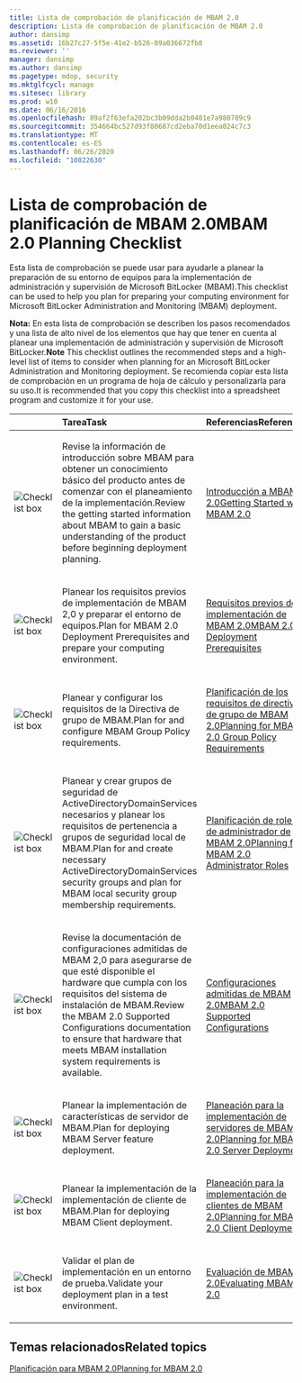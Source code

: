 ```yaml
---
title: Lista de comprobación de planificación de MBAM 2.0
description: Lista de comprobación de planificación de MBAM 2.0
author: dansimp
ms.assetid: 16b27c27-5f5e-41e2-b526-89a036672fb8
ms.reviewer: ''
manager: dansimp
ms.author: dansimp
ms.pagetype: mdop, security
ms.mktglfcycl: manage
ms.sitesec: library
ms.prod: w10
ms.date: 06/16/2016
ms.openlocfilehash: 89af2f63efa202bc3b09dda2b0401e7a980789c9
ms.sourcegitcommit: 354664bc527d93f80687cd2eba70d1eea024c7c3
ms.translationtype: MT
ms.contentlocale: es-ES
ms.lasthandoff: 06/26/2020
ms.locfileid: "10822630"
---
```

# <span data-ttu-id="1ed16-103">Lista de comprobación de planificación de MBAM 2.0</span><span class="sxs-lookup"><span data-stu-id="1ed16-103">MBAM 2.0 Planning Checklist</span></span>


<span data-ttu-id="1ed16-104">Esta lista de comprobación se puede usar para ayudarle a planear la preparación de su entorno de equipos para la implementación de administración y supervisión de Microsoft BitLocker (MBAM).</span><span class="sxs-lookup"><span data-stu-id="1ed16-104">This checklist can be used to help you plan for preparing your computing environment for Microsoft BitLocker Administration and Monitoring (MBAM) deployment.</span></span>

<span data-ttu-id="1ed16-105">**Nota:**  En esta lista de comprobación se describen los pasos recomendados y una lista de alto nivel de los elementos que hay que tener en cuenta al planear una implementación de administración y supervisión de Microsoft BitLocker.</span><span class="sxs-lookup"><span data-stu-id="1ed16-105">**Note** This checklist outlines the recommended steps and a high-level list of items to consider when planning for an Microsoft BitLocker Administration and Monitoring deployment.</span></span> <span data-ttu-id="1ed16-106">Se recomienda copiar esta lista de comprobación en un programa de hoja de cálculo y personalizarla para su uso.</span><span class="sxs-lookup"><span data-stu-id="1ed16-106">It is recommended that you copy this checklist into a spreadsheet program and customize it for your use.</span></span>

 

<table>
<colgroup>
<col width="25%" />
<col width="25%" />
<col width="25%" />
<col width="25%" />
</colgroup>
<thead>
<tr class="header">
<th align="left"></th>
<th align="left"><span data-ttu-id="1ed16-107">Tarea</span><span class="sxs-lookup"><span data-stu-id="1ed16-107">Task</span></span></th>
<th align="left"><span data-ttu-id="1ed16-108">Referencias</span><span class="sxs-lookup"><span data-stu-id="1ed16-108">References</span></span></th>
<th align="left"><span data-ttu-id="1ed16-109">Notas</span><span class="sxs-lookup"><span data-stu-id="1ed16-109">Notes</span></span></th>
</tr>
</thead>
<tbody>
<tr class="odd">
<td align="left"><img src="images/checklistbox.gif" alt="Checklist box" /></td>
<td align="left"><p><span data-ttu-id="1ed16-110">Revise la información de introducción sobre MBAM para obtener un conocimiento básico del producto antes de comenzar con el planeamiento de la implementación.</span><span class="sxs-lookup"><span data-stu-id="1ed16-110">Review the getting started information about MBAM to gain a basic understanding of the product before beginning deployment planning.</span></span></p></td>
<td align="left"><p><a href="getting-started-with-mbam-20-mbam-2.md" data-raw-source="[Getting Started with MBAM 2.0](getting-started-with-mbam-20-mbam-2.md)"><span data-ttu-id="1ed16-111">Introducción a MBAM 2.0</span><span class="sxs-lookup"><span data-stu-id="1ed16-111">Getting Started with MBAM 2.0</span></span></a></p></td>
<td align="left"><p></p></td>
</tr>
<tr class="even">
<td align="left"><img src="images/checklistbox.gif" alt="Checklist box" /></td>
<td align="left"><p><span data-ttu-id="1ed16-112">Planear los requisitos previos de implementación de MBAM 2,0 y preparar el entorno de equipos.</span><span class="sxs-lookup"><span data-stu-id="1ed16-112">Plan for MBAM 2.0 Deployment Prerequisites and prepare your computing environment.</span></span></p></td>
<td align="left"><p><a href="mbam-20-deployment-prerequisites-mbam-2.md" data-raw-source="[MBAM 2.0 Deployment Prerequisites](mbam-20-deployment-prerequisites-mbam-2.md)"><span data-ttu-id="1ed16-113">Requisitos previos de implementación de MBAM 2.0</span><span class="sxs-lookup"><span data-stu-id="1ed16-113">MBAM 2.0 Deployment Prerequisites</span></span></a></p></td>
<td align="left"><p></p></td>
</tr>
<tr class="odd">
<td align="left"><img src="images/checklistbox.gif" alt="Checklist box" /></td>
<td align="left"><p><span data-ttu-id="1ed16-114">Planear y configurar los requisitos de la Directiva de grupo de MBAM.</span><span class="sxs-lookup"><span data-stu-id="1ed16-114">Plan for and configure MBAM Group Policy requirements.</span></span></p></td>
<td align="left"><p><a href="planning-for-mbam-20-group-policy-requirements-mbam-2.md" data-raw-source="[Planning for MBAM 2.0 Group Policy Requirements](planning-for-mbam-20-group-policy-requirements-mbam-2.md)"><span data-ttu-id="1ed16-115">Planificación de los requisitos de directiva de grupo de MBAM 2.0</span><span class="sxs-lookup"><span data-stu-id="1ed16-115">Planning for MBAM 2.0 Group Policy Requirements</span></span></a></p></td>
<td align="left"><p></p></td>
</tr>
<tr class="even">
<td align="left"><img src="images/checklistbox.gif" alt="Checklist box" /></td>
<td align="left"><p><span data-ttu-id="1ed16-116">Planear y crear grupos de seguridad de ActiveDirectoryDomainServices necesarios y planear los requisitos de pertenencia a grupos de seguridad local de MBAM.</span><span class="sxs-lookup"><span data-stu-id="1ed16-116">Plan for and create necessary ActiveDirectoryDomainServices security groups and plan for MBAM local security group membership requirements.</span></span></p></td>
<td align="left"><p><a href="planning-for-mbam-20-administrator-roles-mbam-2.md" data-raw-source="[Planning for MBAM 2.0 Administrator Roles](planning-for-mbam-20-administrator-roles-mbam-2.md)"><span data-ttu-id="1ed16-117">Planificación de roles de administrador de MBAM 2.0</span><span class="sxs-lookup"><span data-stu-id="1ed16-117">Planning for MBAM 2.0 Administrator Roles</span></span></a></p></td>
<td align="left"><p></p></td>
</tr>
<tr class="odd">
<td align="left"><img src="images/checklistbox.gif" alt="Checklist box" /></td>
<td align="left"><p><span data-ttu-id="1ed16-118">Revise la documentación de configuraciones admitidas de MBAM 2,0 para asegurarse de que esté disponible el hardware que cumpla con los requisitos del sistema de instalación de MBAM.</span><span class="sxs-lookup"><span data-stu-id="1ed16-118">Review the MBAM 2.0 Supported Configurations documentation to ensure that hardware that meets MBAM installation system requirements is available.</span></span></p></td>
<td align="left"><p><a href="mbam-20-supported-configurations-mbam-2.md" data-raw-source="[MBAM 2.0 Supported Configurations](mbam-20-supported-configurations-mbam-2.md)"><span data-ttu-id="1ed16-119">Configuraciones admitidas de MBAM 2.0</span><span class="sxs-lookup"><span data-stu-id="1ed16-119">MBAM 2.0 Supported Configurations</span></span></a></p></td>
<td align="left"><p></p></td>
</tr>
<tr class="even">
<td align="left"><img src="images/checklistbox.gif" alt="Checklist box" /></td>
<td align="left"><p><span data-ttu-id="1ed16-120">Planear la implementación de características de servidor de MBAM.</span><span class="sxs-lookup"><span data-stu-id="1ed16-120">Plan for deploying MBAM Server feature deployment.</span></span></p></td>
<td align="left"><p><a href="planning-for-mbam-20-server-deployment-mbam-2.md" data-raw-source="[Planning for MBAM 2.0 Server Deployment](planning-for-mbam-20-server-deployment-mbam-2.md)"><span data-ttu-id="1ed16-121">Planeación para la implementación de servidores de MBAM 2.0</span><span class="sxs-lookup"><span data-stu-id="1ed16-121">Planning for MBAM 2.0 Server Deployment</span></span></a></p></td>
<td align="left"><p></p></td>
</tr>
<tr class="odd">
<td align="left"><img src="images/checklistbox.gif" alt="Checklist box" /></td>
<td align="left"><p><span data-ttu-id="1ed16-122">Planear la implementación de la implementación de cliente de MBAM.</span><span class="sxs-lookup"><span data-stu-id="1ed16-122">Plan for deploying MBAM Client deployment.</span></span></p></td>
<td align="left"><p><a href="planning-for-mbam-20-client-deployment-mbam-2.md" data-raw-source="[Planning for MBAM 2.0 Client Deployment](planning-for-mbam-20-client-deployment-mbam-2.md)"><span data-ttu-id="1ed16-123">Planeación para la implementación de clientes de MBAM 2.0</span><span class="sxs-lookup"><span data-stu-id="1ed16-123">Planning for MBAM 2.0 Client Deployment</span></span></a></p></td>
<td align="left"><p></p></td>
</tr>
<tr class="even">
<td align="left"><img src="images/checklistbox.gif" alt="Checklist box" /></td>
<td align="left"><p><span data-ttu-id="1ed16-124">Validar el plan de implementación en un entorno de prueba.</span><span class="sxs-lookup"><span data-stu-id="1ed16-124">Validate your deployment plan in a test environment.</span></span></p></td>
<td align="left"><p><a href="evaluating-mbam-20-mbam-2.md" data-raw-source="[Evaluating MBAM 2.0](evaluating-mbam-20-mbam-2.md)"><span data-ttu-id="1ed16-125">Evaluación de MBAM 2.0</span><span class="sxs-lookup"><span data-stu-id="1ed16-125">Evaluating MBAM 2.0</span></span></a></p></td>
<td align="left"><p></p></td>
</tr>
</tbody>
</table>

 

## <span data-ttu-id="1ed16-126">Temas relacionados</span><span class="sxs-lookup"><span data-stu-id="1ed16-126">Related topics</span></span>


[<span data-ttu-id="1ed16-127">Planificación para MBAM 2.0</span><span class="sxs-lookup"><span data-stu-id="1ed16-127">Planning for MBAM 2.0</span></span>](planning-for-mbam-20-mbam-2.md)

 

 






